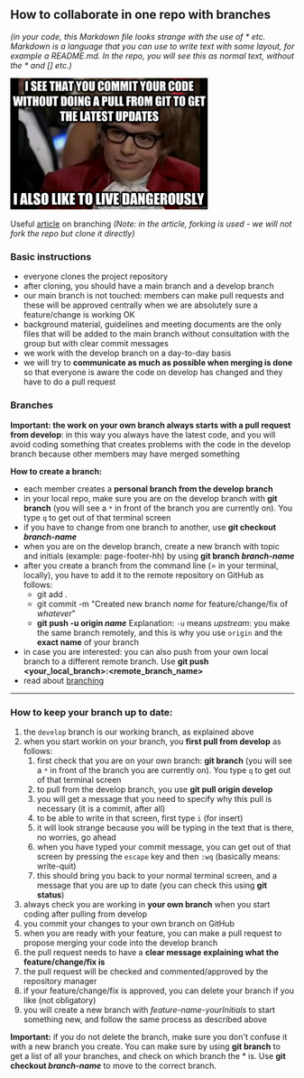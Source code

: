 ## How to collaborate in one repo with branches

*(in your code, this Markdown file looks strange with the use of * etc. Markdown is a language that you can use to write text with some layout, for example a README.md. In the repo, you will see this as normal text, without the * and [] etc.)*

<img src="/github_meme.jpg" width="350"  />

Useful [article](https://faun.pub/collaborating-on-github-22fd5886fce) on branching *(Note: in the article, forking is used - we will not fork the repo but clone it directly)*

### Basic instructions
* everyone clones the project repository
* after cloning, you should have a main branch and a develop branch
* our main branch is not touched: members can make pull requests and these will be approved centrally when we are absolutely sure a feature/change is working OK
* background material, guidelines and meeting documents are the only files that will be added to the main branch without consultation with the group but with clear commit messages
* we work with the develop branch on a day-to-day basis
* we will try to **communicate as much as possible when merging is done** so that everyone is aware the code on develop has changed and they have to do a pull request

### Branches

**Important: the work on your own branch always starts with a pull request from develop**: in this way you always have the latest code, and you will avoid coding something that creates problems with the code in the develop branch because other members may have merged something  

**How to create a branch:**  
* each member creates a **personal branch from the develop branch**
* in your local repo, make sure you are on the develop branch with **git branch** (you will see a `*` in front of the branch you are currently on). You type `q` to get out of that terminal screen
* if you have to change from one branch to another, use **git checkout *branch-name***
* when you are on the develop branch, create a new branch with topic and initials (example: page-footer-hh) by using **git branch *branch-name***
* after you create a branch from the command line (= in your terminal, locally), you have to add it to the remote repository on GitHub as follows:
  * git add .
  * git commit -m "Created new branch *name* for feature/change/fix of *whatever*"
  * **git push -u origin *name*** Explanation: `-u` means *upstream*: you make the same branch remotely, and this is why you use `origin` and the **exact name** of your branch
* in case you are interested: you can also push from your own local branch to a different remote branch. Use **git push <remote> <your_local_branch>:<remote_branch_name>**
* read about [branching](https://stackoverflow.blog/2021/04/05/a-look-under-the-hood-how-branches-work-in-git/?utm_source=Iterable&utm_medium=email&utm_campaign=the_overflow_newsletter)

---

### How to keep your branch up to date:
1. the `develop` branch is our working branch, as explained above
2. when you start workin on your branch, you **first pull from develop** as follows:
   1. first check that you are on your own branch: **git branch** (you will see a `*` in front of the branch you are currently on). You type `q` to get out of that terminal screen
   2. to pull from the develop branch, you use **git pull origin develop**
   3. you will get a message that you need to specify why this pull is necessary (it is a commit, after all)
   4. to be able to write in that screen, first type `i` (for insert)  
   5. it will look strange because you will be typing in the text that is there, no worries, go ahead  
   6. when you have typed your commit message, you can get out of that screen by pressing the `escape` key and then `:wq` (basically means: write-quit)
   7. this should bring you back to your normal terminal screen, and a message that you are up to date (you can check this using **git status**)  
3. always check you are working in **your own branch** when you start coding after pulling from develop
4. you commit your changes to your own branch on GitHub
5. when you are ready with your feature, you can make a pull request to propose merging your code into the develop branch
6. the pull request needs to have a **clear message explaining what the feature/change/fix is**
7. the pull request will be checked and commented/approved by the repository manager
8. if your feature/change/fix is approved, you can delete your branch if you like (not obligatory)
9. you will create a new branch with *feature-name-yourInitials* to start something new, and follow the same process as described above  

**Important:** if you do not delete the branch, make sure you don't confuse it with a new branch you create. You can make sure by using **git branch** to get a list of all your branches, and check on which branch the * is. Use **git checkout *branch-name*** to move to the correct branch.
